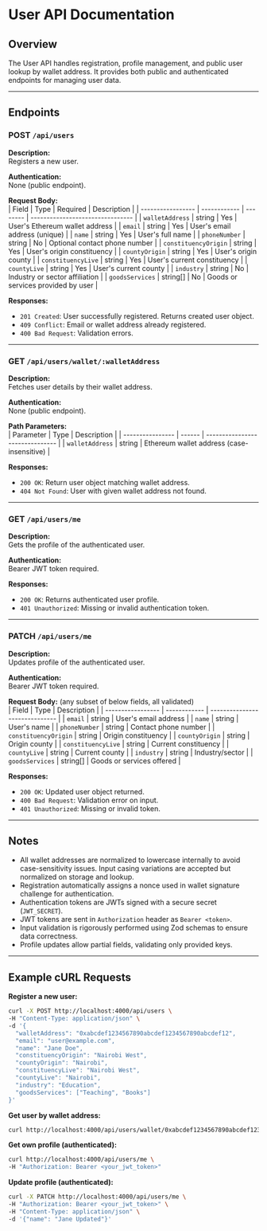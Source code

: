 # User API Documentation

## Overview

The User API handles registration, profile management, and public user lookup by wallet address. It provides both public and authenticated endpoints for managing user data.

---

## Endpoints

### POST `/api/users`

**Description:**  
Registers a new user.

**Authentication:**  
None (public endpoint).

**Request Body:**  
| Field             | Type         | Required | Description                        |
| ----------------- | ------------ | -------- | -------------------------------- |
| `walletAddress`    | string       | Yes      | User's Ethereum wallet address    |
| `email`            | string       | Yes      | User's email address (unique)     |
| `name`             | string       | Yes      | User's full name                  |
| `phoneNumber`      | string       | No       | Optional contact phone number     |
| `constituencyOrigin` | string     | Yes      | User's origin constituency         |
| `countyOrigin`     | string       | Yes      | User's origin county              |
| `constituencyLive` | string       | Yes      | User's current constituency        |
| `countyLive`       | string       | Yes      | User's current county             |
| `industry`         | string       | No       | Industry or sector affiliation    |
| `goodsServices`    | string[]     | No       | Goods or services provided by user |

**Responses:**  
- `201 Created`: User successfully registered. Returns created user object.  
- `409 Conflict`: Email or wallet address already registered.  
- `400 Bad Request`: Validation errors.

---

### GET `/api/users/wallet/:walletAddress`

**Description:**  
Fetches user details by their wallet address.

**Authentication:**  
None (public endpoint).

**Path Parameters:**  
| Parameter        | Type   | Description                      |
| ---------------- | ------ | ------------------------------- |
| `walletAddress`  | string | Ethereum wallet address (case-insensitive) |

**Responses:**  
- `200 OK`: Return user object matching wallet address.  
- `404 Not Found`: User with given wallet address not found.

---

### GET `/api/users/me`

**Description:**  
Gets the profile of the authenticated user.

**Authentication:**  
Bearer JWT token required.

**Responses:**  
- `200 OK`: Returns authenticated user profile.  
- `401 Unauthorized`: Missing or invalid authentication token.

---

### PATCH `/api/users/me`

**Description:**  
Updates profile of the authenticated user.

**Authentication:**  
Bearer JWT token required.

**Request Body:** (any subset of below fields, all validated)  
| Field             | Type         | Description                    |
| ----------------- | ------------ | ------------------------------ |
| `email`            | string       | User's email address           |
| `name`             | string       | User's name                   |
| `phoneNumber`      | string       | Contact phone number          |
| `constituencyOrigin` | string     | Origin constituency            |
| `countyOrigin`     | string       | Origin county                |
| `constituencyLive` | string       | Current constituency           |
| `countyLive`       | string       | Current county                |
| `industry`         | string       | Industry/sector              |
| `goodsServices`    | string[]     | Goods or services offered      |

**Responses:**  
- `200 OK`: Updated user object returned.  
- `400 Bad Request`: Validation error on input.  
- `401 Unauthorized`: Missing or invalid token.

---

## Notes

- All wallet addresses are normalized to lowercase internally to avoid case-sensitivity issues. Input casing variations are accepted but normalized on storage and lookup.
- Registration automatically assigns a nonce used in wallet signature challenge for authentication.
- Authentication tokens are JWTs signed with a secure secret (`JWT_SECRET`).
- JWT tokens are sent in `Authorization` header as `Bearer <token>`.
- Input validation is rigorously performed using Zod schemas to ensure data correctness.
- Profile updates allow partial fields, validating only provided keys.

---

## Example cURL Requests

**Register a new user:**

```bash
curl -X POST http://localhost:4000/api/users \
-H "Content-Type: application/json" \
-d '{
  "walletAddress": "0xabcdef1234567890abcdef1234567890abcdef12",
  "email": "user@example.com",
  "name": "Jane Doe",
  "constituencyOrigin": "Nairobi West",
  "countyOrigin": "Nairobi",
  "constituencyLive": "Nairobi West",
  "countyLive": "Nairobi",
  "industry": "Education",
  "goodsServices": ["Teaching", "Books"]
}'
```
**Get user by wallet address:**

```bash
curl http://localhost:4000/api/users/wallet/0xabcdef1234567890abcdef1234567890abcdef12
```

**Get own profile (authenticated):**

```bash
curl http://localhost:4000/api/users/me \
-H "Authorization: Bearer <your_jwt_token>"
```


**Update profile (authenticated):**

```bash
curl -X PATCH http://localhost:4000/api/users/me \
-H "Authorization: Bearer <your_jwt_token>" \
-H "Content-Type: application/json" \
-d '{"name": "Jane Updated"}'
```